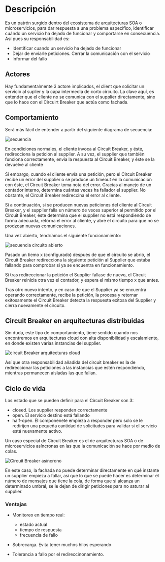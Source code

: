 # Descripción

Es un patrón surgido dentro del ecosistema de arquitecturas SOA o microservicios, para dar respuesta a una problema específico, identificar cuándo un servicio ha dejado de funcionar y comportarse en consecuencia. Así pues su responsabilidad es:

* Identificar cuando un servicio ha dejado de funcionar
* Dejar de enviarle peticiones. Cerrar la comunicación con el servicio
* Informar del fallo

## Actores

Hay fundamentalmente 3 actore implicados, el client que solicitar un servicio al suplier y la capa intermedia de corto circuito. La clave aquí, es entender que el cliente no se comunica con el supplier directamente, sino que lo hace con el Circuirt Breaker que actúa como fachada.

## Comportamiento

Será más fácil de entender a partir del siguiente diagrama de secuencia:

![secuencia](./circuit-breaker-diagram-of-sequence-1024x590.png)

En condiciones normales, el cliente invoca al Circuit Breaker, y éste, redirecciona la petición al supplier. A su vez, el supplier que también funciona correctamente, envía la respuesta al Circuit Breaker, y éste se la devuelve al cliente

Si embargo, cuando el cliente envía una petición, pero el Circuit Breaker recibe un error del supplier o se produce un timeout en la comunicación con éste, el Circuit Breaker toma nota del error. Gracias al manejo de un contador interno, determina cuántas veces ha fallador el supplier. No obstante, el Circuit Breaker redireccina el error al cliente.

Si a continuación, si se producen nuevas peticiones del cliente al Circuit Breaker, y el supplier falla un número de veces superior al permitido por el Circuit Breaker, éste determina que el supplier no está respondiendo de forma adecuada, retorna el error al cliente, y abre el circuito para que no se prodzcan nuevas comunicaciones.

Una vez abierto, tendríamos el siguiente funcionamiento:

![secuencia circuito abierto](./circuit-breaker-diagram-of-sequence-open-1024x590.png)

Pasado un tiemo x (configurado) después de que el circuito se abrió, el Circuit Breaker redirecciona la siguiente petición al Supplier que estaba fallando para comprobar si ya se encuentra en funcionamiento.

Si tras redireccionar la petición el Supplier fallase de nuevo, el Circuit Breaker reinicia otra vez el contador, y espera el mismo tiempo x que antes.

Tras otro nuevo intento, y en caso de que el Supplier ya se encuentra operando correctamente, recibe la petición, la procesa y retornar exitosamente el Circuit Breaker detecta la respuesta exitosa del Supplier y cierra nuevamente el circuito.

## Circuit Breaker en arquitecturas distribuidas

Sin duda, este tipo de comportamiento, tiene sentido cuando nos encontremos en arquitecturas cloud con alta disponibilidad y escalamiento, en donde existen varias instancias del supplier.

![circuit Breaker arquitecturas cloud](./circuit-breaker-diagram-of-sequence-microservices-1024x646.png)


Así que otra responsabilidad añadida del circuit breaker es la de redireccionar las peticiones a las instancias que estén respondiendo, mientras permanecen aisladas las que fallan.

## Ciclo de vida

Los estado que se pueden definir para el Circuit Breaker son 3:

* closed. Los supplier responden correctamente
* open. El servicio destino está fallando
* half-open. El componenete empieza a responder pero solo se le redirijen una pequeña cantidad de solicitudes para validar si el servicio está nuevamente activo.

Un caso especial de Circuit Breaker es el de arquitecturas SOA o de microservicios asíncronas en las que la comunicación se hace por medio de colas. 

![Circuit Breaker asíncrono](./circuit-breaker-queue-1024x574.png)

En este caso, la fachada no puede determinar directamente en qué instante un supplier empieza a fallar, así que lo que se puede hacer es determinar el número de mensajes que tiene la cola, de forma que si alcanza un determinado umbral, se le dejan de dirigir peticiones para no saturar al supplier.

### Ventajas

* Monitoreo en tiempo real:
  
  * estado actual
  * tiempo de respuesta
  * frecuencia de fallo

* Sobrecarga. Evita tener muchos hilos esperando
* Tolerancia a fallo por el redireccinonamiento.
